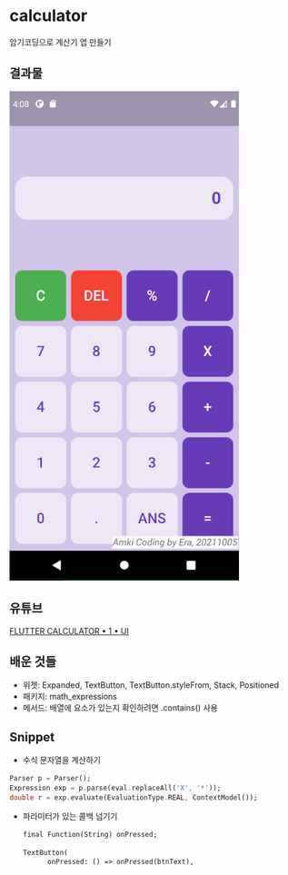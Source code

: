 # calculator

암기코딩으로 계산기 앱 만들기

## 결과물

 ![Calculator](Calculator.apng)

## 유튜브

[FLUTTER CALCULATOR • 1 • UI](https://www.youtube.com/watch?v=dGVhhJg-QAo)

## 배운 것들

* 위젯: Expanded, TextButton, TextButton.styleFrom, Stack, Positioned
* 패키지: math_expressions
* 메서드: 배열에 요소가 있는지 확인하려면 .contains() 사용

## Snippet

* 수식 문자열을 계산하기

```dart
Parser p = Parser();
Expression exp = p.parse(eval.replaceAll('X', '*'));
double r = exp.evaluate(EvaluationType.REAL, ContextModel());
```

* 파라미터가 있는 콜백 넘기기


  ```
  final Function(String) onPressed;
  
  TextButton(
        onPressed: () => onPressed(btnText),
  ```





